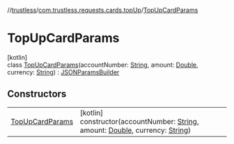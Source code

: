 //[trustless](../../../index.md)/[com.trustless.requests.cards.topUp](../index.md)/[TopUpCardParams](index.md)

# TopUpCardParams

[kotlin]\
class [TopUpCardParams](index.md)(accountNumber: [String](https://kotlinlang.org/api/latest/jvm/stdlib/kotlin/-string/index.html), amount: [Double](https://kotlinlang.org/api/latest/jvm/stdlib/kotlin/-double/index.html), currency: [String](https://kotlinlang.org/api/latest/jvm/stdlib/kotlin/-string/index.html)) : [JSONParamsBuilder](../../com.trustless.params/-j-s-o-n-params-builder/index.md)

## Constructors

| | |
|---|---|
| [TopUpCardParams](-top-up-card-params.md) | [kotlin]<br>constructor(accountNumber: [String](https://kotlinlang.org/api/latest/jvm/stdlib/kotlin/-string/index.html), amount: [Double](https://kotlinlang.org/api/latest/jvm/stdlib/kotlin/-double/index.html), currency: [String](https://kotlinlang.org/api/latest/jvm/stdlib/kotlin/-string/index.html)) |
